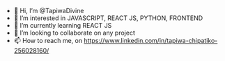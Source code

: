 - 👋 Hi, I’m @TapiwaDivine
- 👀 I’m interested in JAVASCRIPT, REACT JS, PYTHON, FRONTEND
- 🌱 I’m currently learning REACT JS
- 💞️ I’m looking to collaborate on any project
- 📫 How to reach me, on https://www.linkedin.com/in/tapiwa-chipatiko-256028160/

<!---
TapiwaDivine/TapiwaDivine is a ✨ special ✨ repository because its `README.md` (this file) appears on your GitHub profile.
You can click the Preview link to take a look at your changes.
--->
